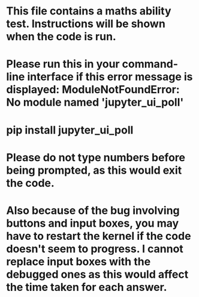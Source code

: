 # This file contains a maths ability test. Instructions will be shown when the code is run.
# Please run this in your command-line interface if this error message is displayed: ModuleNotFoundError: No module named 'jupyter_ui_poll'
# pip install jupyter_ui_poll
# Please do not type numbers before being prompted, as this would exit the code.
# Also because of the bug involving buttons and input boxes, you may have to restart the kernel if the code doesn't seem to progress. I cannot replace input boxes with the debugged ones as this would affect the time taken for each answer.
